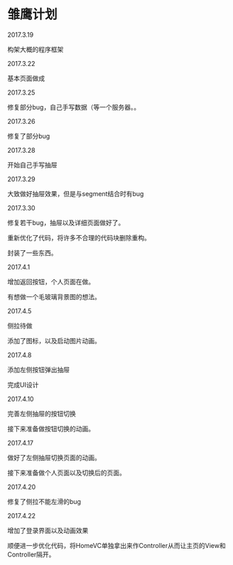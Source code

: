 # 雏鹰计划

2017.3.19

构架大概的程序框架

2017.3.22

基本页面做成

2017.3.25

修复部分bug，自己手写数据（等一个服务器。。

2017.3.26

修复了部分bug

2017.3.28

开始自己手写抽屉

2017.3.29

大致做好抽屉效果，但是与segment结合时有bug

2017.3.30

修复若干bug，抽屉以及详细页面做好了。

重新优化了代码，将许多不合理的代码块删除重构。

封装了一些东西。

2017.4.1

增加返回按钮，个人页面在做。

有想做一个毛玻璃背景图的想法。

2017.4.5

侧拉待做

添加了图标，以及启动图片动画。

2017.4.8

添加左侧按钮弹出抽屉

完成UI设计

2017.4.10

完善左侧抽屉的按钮切换

接下来准备做按钮切换的动画。

2017.4.17

做好了左侧抽屉切换页面的动画。

接下来准备做个人页面以及切换后的页面。

2017.4.20

修复了侧拉不能左滑的bug

2017.4.22

增加了登录界面以及动画效果

顺便进一步优化代码，将HomeVC单独拿出来作Controller从而让主页的View和Controller隔开。